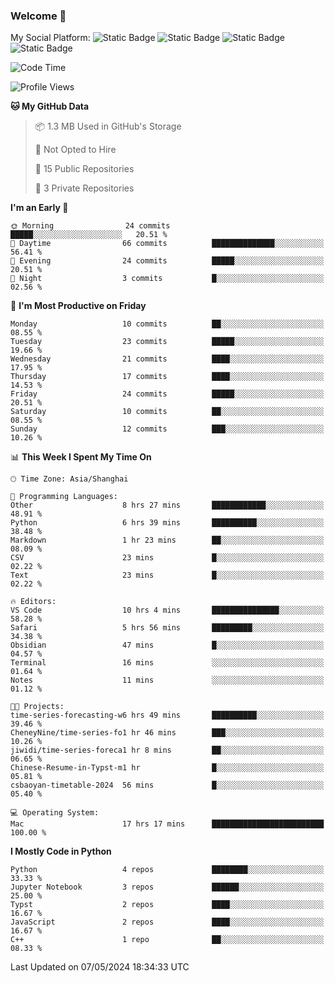 ### Welcome 👋

<!--
**CheneyNine/CheneyNine** is a ✨ _special_ ✨ repository because its `README.md` (this file) appears on your GitHub profile.

Here are some ideas to get you started:

- 🔭 I’m currently working on ...
- 🌱 I’m currently learning ...
- 👯 I’m looking to collaborate on ...
- 🤔 I’m looking for help with ...
- 💬 Ask me about ...
- 📫 How to reach me: ...
- 😄 Pronouns: ...
- ⚡ Fun fact: ...
-->

My Social Platform:
![Static Badge](https://img.shields.io/badge/_-CheneyNine-black?style=flat&logo=Github&logoColor=white&cacheSeconds=https%3A%2F%2Fgithub.com%2FCheneyNine)
![Static Badge](https://img.shields.io/badge/_-cheneynine.top-purple?style=flat&logo=googlehome&logoColor=white&link=https%3A%2F%2Fwww.cheneynine.top)
![Static Badge](https://img.shields.io/badge/_-CQU__Cheney-green?style=flat&logo=wechat&logoColor=white&link=https%3A%2F%2Fwww.linkedin.com%2Fin%2Fyinan-chen-9b09202b9%2F)
![Static Badge](https://img.shields.io/badge/_-Cheney-blue?style=flat&logo=linkedin&logoColor=white&link=https%3A%2F%2Fwww.linkedin.com%2Fin%2Fyinan-chen-9b09202b9%2F)


<!--START_SECTION:waka-->
![Code Time](http://img.shields.io/badge/Code%20Time-56%20hrs%203%20mins-blue)

![Profile Views](http://img.shields.io/badge/Profile%20Views-4-blue)

**🐱 My GitHub Data** 

> 📦 1.3 MB Used in GitHub's Storage 
 > 
> 🚫 Not Opted to Hire
 > 
> 📜 15 Public Repositories 
 > 
> 🔑 3 Private Repositories 
 > 
**I'm an Early 🐤** 

```text
🌞 Morning                24 commits          █████░░░░░░░░░░░░░░░░░░░░   20.51 % 
🌆 Daytime                66 commits          ██████████████░░░░░░░░░░░   56.41 % 
🌃 Evening                24 commits          █████░░░░░░░░░░░░░░░░░░░░   20.51 % 
🌙 Night                  3 commits           █░░░░░░░░░░░░░░░░░░░░░░░░   02.56 % 
```
📅 **I'm Most Productive on Friday** 

```text
Monday                   10 commits          ██░░░░░░░░░░░░░░░░░░░░░░░   08.55 % 
Tuesday                  23 commits          █████░░░░░░░░░░░░░░░░░░░░   19.66 % 
Wednesday                21 commits          ████░░░░░░░░░░░░░░░░░░░░░   17.95 % 
Thursday                 17 commits          ████░░░░░░░░░░░░░░░░░░░░░   14.53 % 
Friday                   24 commits          █████░░░░░░░░░░░░░░░░░░░░   20.51 % 
Saturday                 10 commits          ██░░░░░░░░░░░░░░░░░░░░░░░   08.55 % 
Sunday                   12 commits          ███░░░░░░░░░░░░░░░░░░░░░░   10.26 % 
```


📊 **This Week I Spent My Time On** 

```text
🕑︎ Time Zone: Asia/Shanghai

💬 Programming Languages: 
Other                    8 hrs 27 mins       ████████████░░░░░░░░░░░░░   48.91 % 
Python                   6 hrs 39 mins       ██████████░░░░░░░░░░░░░░░   38.48 % 
Markdown                 1 hr 23 mins        ██░░░░░░░░░░░░░░░░░░░░░░░   08.09 % 
CSV                      23 mins             █░░░░░░░░░░░░░░░░░░░░░░░░   02.22 % 
Text                     23 mins             █░░░░░░░░░░░░░░░░░░░░░░░░   02.22 % 

🔥 Editors: 
VS Code                  10 hrs 4 mins       ███████████████░░░░░░░░░░   58.28 % 
Safari                   5 hrs 56 mins       █████████░░░░░░░░░░░░░░░░   34.38 % 
Obsidian                 47 mins             █░░░░░░░░░░░░░░░░░░░░░░░░   04.57 % 
Terminal                 16 mins             ░░░░░░░░░░░░░░░░░░░░░░░░░   01.64 % 
Notes                    11 mins             ░░░░░░░░░░░░░░░░░░░░░░░░░   01.12 % 

🐱‍💻 Projects: 
time-series-forecasting-w6 hrs 49 mins       ██████████░░░░░░░░░░░░░░░   39.46 % 
CheneyNine/time-series-fo1 hr 46 mins        ███░░░░░░░░░░░░░░░░░░░░░░   10.26 % 
jiwidi/time-series-foreca1 hr 8 mins         ██░░░░░░░░░░░░░░░░░░░░░░░   06.65 % 
Chinese-Resume-in-Typst-m1 hr                █░░░░░░░░░░░░░░░░░░░░░░░░   05.81 % 
csbaoyan-timetable-2024  56 mins             █░░░░░░░░░░░░░░░░░░░░░░░░   05.40 % 

💻 Operating System: 
Mac                      17 hrs 17 mins      █████████████████████████   100.00 % 
```

**I Mostly Code in Python** 

```text
Python                   4 repos             ████████░░░░░░░░░░░░░░░░░   33.33 % 
Jupyter Notebook         3 repos             ██████░░░░░░░░░░░░░░░░░░░   25.00 % 
Typst                    2 repos             ████░░░░░░░░░░░░░░░░░░░░░   16.67 % 
JavaScript               2 repos             ████░░░░░░░░░░░░░░░░░░░░░   16.67 % 
C++                      1 repo              ██░░░░░░░░░░░░░░░░░░░░░░░   08.33 % 
```




 Last Updated on 07/05/2024 18:34:33 UTC
<!--END_SECTION:waka-->


